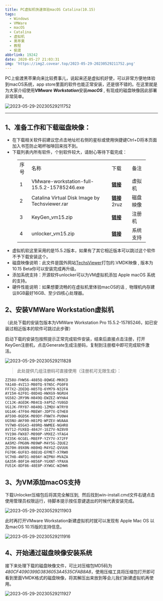 ```yaml
---
title: PC虚拟机快速体验macOS Catalina(10.15)
tags:
  - Windows
  - VMWare
  - macOS
  - Catalina
  - 虚拟机
  - 黑苹果
  - 教程
  - 偷渡
abbrlink: 19242
date: 2020-05-27 21:03:31
img: 'https://img2.covear.top/2023-05-29-20230529211752.png'
---
```

<!-- wp:paragraph {"dropCap":true} -->
<p class="has-drop-cap">PC上偷渡黑苹果向来比较费事儿，说起来还是虚拟机好使，可以非常方便地体验到macOS系统，app store里面的软件也能正常安装，还是很不错的。在这里就是为大家介绍使用<em><strong>VMware Workstation</strong></em>安装<strong><em>macOS</em></strong> , 有现成的磁盘映像因此部署非常简单。</p>
<!-- /wp:paragraph -->

![2023-05-29-20230529211752](https://img2.covear.top/2023-05-29-20230529211752.png "2023-05-29-20230529211752")

<!-- wp:separator -->
<hr class="wp-block-separator"/>
<!-- /wp:separator -->

<!-- wp:heading -->
<h2>1、<strong>准备工作和下载磁盘映像：</strong></h2>
<!-- /wp:heading -->

<!-- wp:list -->
<ul><li>在下载相关软件前建议您点击地址栏右侧的星标或使用快捷键Ctrl+D将本页面加入书签防止喝杯咖啡回来找不到。</li><li>下载列表内所有软件，个别软件较大，请耐心等待下载完成：</li></ul>
<!-- /wp:list -->

<!-- wp:table {"align":"center","className":"is-style-stripes"} -->
<figure class="wp-block-table aligncenter is-style-stripes"><table><tbody><tr><td class="has-text-align-center" data-align="center">序号</td><td class="has-text-align-center" data-align="center">名称</td><td>下载</td><td>备注</td></tr><tr><td class="has-text-align-center" data-align="center">1</td><td class="has-text-align-center" data-align="center">VMware-workstation-full-15.5.2-15785246.exe</td><td><a href="https://download3.vmware.com/software/wkst/file/VMware-workstation-full-15.5.2-15785246.exe" target="_blank" rel="noreferrer noopener"><strong>链接</strong></a></td><td>虚拟机</td></tr><tr><td class="has-text-align-center" data-align="center">2</td><td class="has-text-align-center" data-align="center">Catalina Virtual Disk Image by Techsviewer.rar</td><td><strong><a rel="noreferrer noopener" href="https://pan.baidu.com/s/10jAAkTnUPhbjO1d-QjvQtA" target="_blank">链接</a> </strong>2ruz</td><td>磁盘映像</td></tr><tr><td class="has-text-align-center" data-align="center">3</td><td class="has-text-align-center" data-align="center">KeyGen_vm15.zip</td><td><strong><a href="https://img2.covear.top/2023-05-29-KeyGen_vm15.zip" target="_blank" rel="noreferrer noopener">链接</a></strong></td><td>注册机</td></tr><tr><td class="has-text-align-center" data-align="center">4</td><td class="has-text-align-center" data-align="center">unlocker_vm15.zip</td><td><strong><a href="https://img2.covear.top/2023-05-29-unlocker_vm15.zip" target="_blank" rel="noreferrer noopener">链接</a></strong></td><td>系统支持</td></tr></tbody></table></figure>
<!-- /wp:table -->

<!-- wp:list -->
<ul><li>虚拟机软这里采用的是15.5.2版本，如果有了其它相近版本可以跳过这个软件不予下载安装这个。</li><li>磁盘映像说明：此文件是国外网站<a rel="noreferrer noopener" href="https://techsviewer.com/" target="_blank">TechsViewer</a>打包的.VMDK映像 , 版本为10.15 Beta你可以安装完成再升级。</li><li>添加系统支持：开源软件unlocker可以为VM虚拟机添加 Apple macOS 系统的支持。</li><li>硬件性能说明：如果想要流畅的在虚拟机里体验macOS的话 ,&nbsp; 物理机内存建议8GB最好16GB、至少四核心处理器。</li></ul>
<!-- /wp:list -->

<!-- wp:heading -->
<h2>2、<strong>安装VMWare Workstation虚拟机</strong></h2>
<!-- /wp:heading -->

<!-- wp:paragraph -->
<p>（此处下载的安装包版本为VMWare Workstation Pro 15.5.2-15785246，如已安装过相近版本的软件可跳过此步骤）</p>
<!-- /wp:paragraph -->

<!-- wp:paragraph -->
<p>启动下载的安装包按照提示正常完成软件安装，结束后直接点击注册，打开KeyGen注册机，点击Generate生成注册码，复制到注册框中即可完成软件激活。</p>

![2023-05-29-20230529211828](https://img2.covear.top/2023-05-29-20230529211828.png "2023-05-29-20230529211828")

<blockquote class="wp-block-quote"><p>此处提供几组注册码可直接使用（注册机可无限生成）：</p>
</blockquote>

```txt
ZZ58U-FHW56-4885Q-8QWGE-MK0CD
YA140-4VZ13-M80TQ-97N5C-PG0F8
FF7X2-2DEDQ-H85TQ-6YM79-N32FA
AY15H-62F01-08D4Q-HWXG9-NGRU4
VG582-2RY9N-H849Q-EWZEZ-WYHA4
CC1JK-AGEDK-M84CQ-X4P5Z-YU8GD
VG1JK-FRY87-H840Q-1ZMQV-W7RY0
UG14K-47F04-M8EWY-JDP7X-Q7HE0
AF590-0GD5K-M89DY-FNW7X-PU0W4
UG5NU-AKF00-H81PQ-WPZEV-WUAAA
YV7W0-65G43-489RQ-NWMEE-NGHR8
AV712-FUXEQ-484JY-1EZ7V-NZ8V0
YV19H-FWX87-M890P-VMXEZ-YFAG4
FZ35K-6CGEL-M8EFP-YZY7V-X72FF
AA5M2-FMG0N-M89WP-M4Y5G-ZQUE2
ZG70H-89X0N-H80HQ-M4YGZ-QVUU6
FG70K-6UF83-08EUQ-EFMET-X7RW0
VC7H8-4NFD1-H89AY-WZPNV-MVAZA
GA35R-80F1H-H856P-YGXNT-YPAXA
FU51K-8DF86-48E8P-XYWGC-WZHW6
```
<!-- wp:heading -->
<h2>3、<strong>为VM添加macOS支持</strong></h2>
<!-- /wp:heading -->

<!-- wp:paragraph -->
<p>下载Unlocker压缩包后将其完全解压到,&nbsp; 然后找到win-install.cmd文件右键点击使用管理员权限运行，待脚本提示按任意键退出的时候代表安装完成。</p>

![2023-05-29-20230529211903](https://img2.covear.top/2023-05-29-20230529211903.png "2023-05-29-20230529211903")

<p>此时再打开VMware Workstation新建虚拟机时就可以发现有 Apple Mac OS 以及macOS 10.15版的支持信息。</p>

![2023-05-29-20230529211916](https://img2.covear.top/2023-05-29-20230529211916.png "2023-05-29-20230529211916")

<h2>4、<strong>开始通过磁盘映像安装系统</strong></h2>
<!-- /wp:heading -->

<!-- wp:paragraph -->
<p>接下来处理下载的磁盘映像文件，可比对压缩包MD5码为<em>480CF4090399D3836053A4535CFAB8A8</em>，使用压缩工具将压缩包打开即可看到里面VMDK格式的磁盘映像，将其解压出来放到等会儿我们新建虚拟机再使用。</p>

![2023-05-29-20230529211927](https://img2.covear.top/2023-05-29-20230529211927.png "2023-05-29-20230529211927")